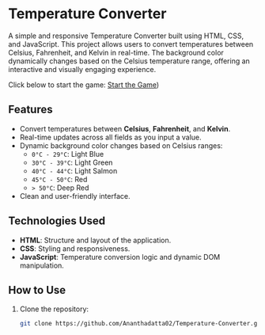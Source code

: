 # Temperature Converter

A simple and responsive Temperature Converter built using HTML, CSS, and JavaScript. This project allows users to convert temperatures between Celsius, Fahrenheit, and Kelvin in real-time. The background color dynamically changes based on the Celsius temperature range, offering an interactive and visually engaging experience.

Click below to start the game:
[Start the Game](https://ananthadatta02.github.io/Temperature-Converter/temperatureConverter.html))

## Features

- Convert temperatures between **Celsius**, **Fahrenheit**, and **Kelvin**.
- Real-time updates across all fields as you input a value.
- Dynamic background color changes based on Celsius ranges:
  - `0°C - 29°C`: Light Blue
  - `30°C - 39°C`: Light Green
  - `40°C - 44°C`: Light Salmon
  - `45°C - 50°C`: Red
  - `> 50°C`: Deep Red
- Clean and user-friendly interface.

## Technologies Used

- **HTML**: Structure and layout of the application.
- **CSS**: Styling and responsiveness.
- **JavaScript**: Temperature conversion logic and dynamic DOM manipulation.

## How to Use

1. Clone the repository:
   ```bash
   git clone https://github.com/Ananthadatta02/Temperature-Converter.git

